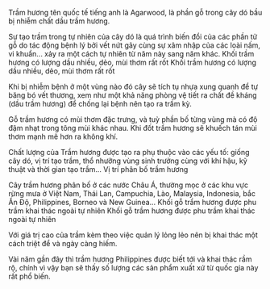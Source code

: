 Trầm hương tên quốc tế tiếng anh là Agarwood, là phần gỗ trong cây dó bầu bị nhiễm chất dầu trầm hương.

Sự tạo trầm trong tự nhiên của cây dó là quá trình biến đổi của các phần tử gỗ do tác động bệnh lý bởi vết nứt gãy cùng sự xâm nhập của các loài nấm, vi khuẩn... xảy ra một cách tự nhiên từ năm này sang năm khác.
Khối trầm hương có lượng dầu nhiều, dẻo, mùi thơm rất rốt
Khối trầm hương có lượng dầu nhiều, dẻo, mùi thơm rất rốt

Khi bị nhiễm bệnh ở một vùng nào đó cây sẽ tích tụ nhựa xung quanh để tự băng bó vết thương, xem như một khả năng phòng vệ tiết ra chất đề kháng (dầu trầm hương) để chống lại bệnh nên tạo ra trầm kỳ.

Gỗ trầm hương có mùi thơm đặc trưng, và tuỳ phần bố từng vùng mà có độ đậm nhạt trong tông mùi khác nhau. Khi đốt trầm hương sẽ khuếch tán mùi thơm mạnh mẽ hơn ra không khí.

Chất lượng của Trầm hương được tạo ra phụ thuộc vào các yếu tố: giống cây dó, vị trí tạo trầm, thổ nhưỡng vùng sinh trưởng cùng với khí hậu, kỹ thuật và thời gian tạo trầm...
Vị trí phân bố trầm hương

Cây trầm hương phân bố ở các nước Châu Á, thường mọc ở các khu vực rừng mưa ở Việt Nam, Thái Lan, Campuchia, Lào, Malaysia, Indonesia, bắc Ấn Độ, Philippines, Borneo và New Guinea...
Khối gỗ trầm hương được phu trầm khai thác ngoài tự nhiên
Khối gỗ trầm hương được phu trầm khai thác ngoài tự nhiên

Với giá trị cao của trầm kèm theo việc quản lý lỏng lẻo nên bị khai thác một cách triệt để và ngày càng hiếm.

Vài năm gần đây thì trầm hương Philippines được biết tới và khai thác rầm rộ, chính vì vậy bạn sẽ thấy số lượng các sản phẩm xuất xứ từ quốc gia này rất phổ biến.
